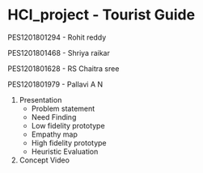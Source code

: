 # HCI_project - Tourist Guide

PES1201801294 - Rohit reddy

PES1201801468 - Shriya raikar

PES1201801628 - RS Chaitra sree

PES1201801979 - Pallavi A N

1) Presentation
    - Problem statement
    - Need Finding
    - Low fidelity prototype
    - Empathy map
    - High fidelity prototype
    - Heuristic Evaluation
 2) Concept Video

 

